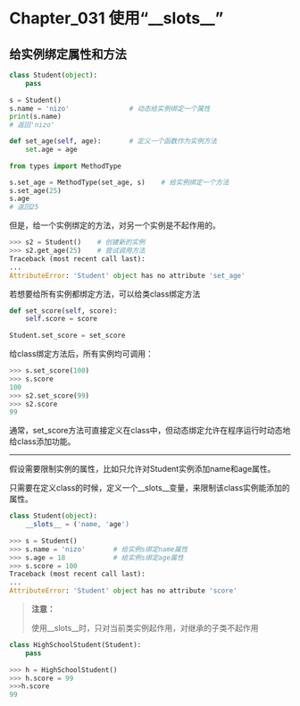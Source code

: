 # Chapter_031   使用“\_\_slots\_\_”

## 给实例绑定属性和方法

```python
class Student(object):
    pass
    
s = Student()
s.name = 'nizo'               # 动态给实例绑定一个属性
print(s.name)
# 返回'nizo'

def set_age(self, age):       # 定义一个函数作为实例方法
    set.age = age
    
from types import MethodType

s.set_age = MethodType(set_age, s)    # 给实例绑定一个方法
s.set_age(25)
s.age
# 返回25
```

但是，给一个实例绑定的方法，对另一个实例是不起作用的。

```python
>>> s2 = Student()    # 创建新的实例
>>> s2.get_age(25)    # 尝试调用方法
Traceback (most recent call last):
...
AttributeError: 'Student' object has no attribute 'set_age'
```

若想要给所有实例都绑定方法，可以给类class绑定方法

```python
def set_score(self, score):
    self.score = score
    
Student.set_score = set_score
```

给class绑定方法后，所有实例均可调用：

```python
>>> s.set_score(100)
>>> s.score
100
>>> s2.set_score(99)
>>> s2.score
99
```

通常，set_score方法可直接定义在class中，但动态绑定允许在程序运行时动态地给class添加功能。

---

假设需要限制实例的属性，比如只允许对Student实例添加name和age属性。

只需要在定义class的时候，定义一个\_\_slots\_\_变量，来限制该class实例能添加的属性。

```python
class Student(object):
    __slots__ = ('name, 'age')
    
>>> s = Student()
>>> s.name = 'nizo'       # 给实例s绑定name属性
>>> s.age = 18            # 给实例s绑定age属性
>>> s.score = 100
Traceback (most recent call last):
...
AttributeError: 'Student' object has no attribute 'score'
````

> **注意：**
>
> 使用\_\_slots\_\_时，只对当前类实例起作用，对继承的子类不起作用


```python
class HighSchoolStudent(Student):
    pass
    
>>> h = HighSchoolStudent()
>>> h.score = 99
>>>h.score
99
```
